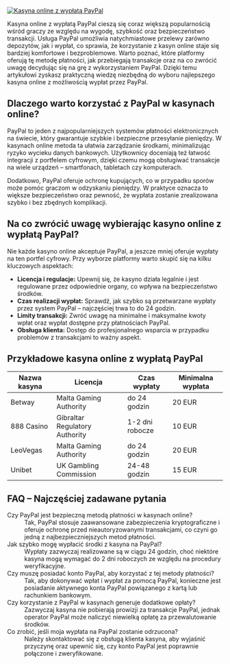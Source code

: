 [![Kasyna online z wypłatą PayPal](https://123-caf.pages.dev/gitsignup.png)](https://vrmoo.ru/Bt82HjjY)

<p>Kasyna online z wypłatą PayPal cieszą się coraz większą popularnością wśród graczy ze względu na wygodę, szybkość oraz bezpieczeństwo transakcji. Usługa PayPal umożliwia natychmiastowe przelewy zarówno depozytów, jak i wypłat, co sprawia, że korzystanie z kasyn online staje się bardziej komfortowe i bezproblemowe. Warto poznać, które platformy oferują tę metodę płatności, jak przebiegają transakcje oraz na co zwrócić uwagę decydując się na grę z wykorzystaniem PayPal. Dzięki temu artykułowi zyskasz praktyczną wiedzę niezbędną do wyboru najlepszego kasyna online z możliwością wypłat przez PayPal.</p>  <h2>Dlaczego warto korzystać z PayPal w kasynach online?</h2> <p>PayPal to jeden z najpopularniejszych systemów płatności elektronicznych na świecie, który gwarantuje szybkie i bezpieczne przesyłanie pieniędzy. W kasynach online metoda ta ułatwia zarządzanie środkami, minimalizując ryzyko wycieku danych bankowych. Użytkownicy doceniają też łatwość integracji z portfelem cyfrowym, dzięki czemu mogą obsługiwać transakcje na wiele urządzeń – smartfonach, tabletach czy komputerach.</p> <p>Dodatkowo, PayPal oferuje ochronę kupujących, co w przypadku sporów może pomóc graczom w odzyskaniu pieniędzy. W praktyce oznacza to większe bezpieczeństwo oraz pewność, że wypłata zostanie zrealizowana szybko i bez zbędnych komplikacji.</p>  <h2>Na co zwrócić uwagę wybierając kasyno online z wypłatą PayPal?</h2> <p>Nie każde kasyno online akceptuje PayPal, a jeszcze mniej oferuje wypłaty na ten portfel cyfrowy. Przy wyborze platformy warto skupić się na kilku kluczowych aspektach:</p> <ul>   <li><strong>Licencja i regulacje:</strong> Upewnij się, że kasyno działa legalnie i jest regulowane przez odpowiednie organy, co wpływa na bezpieczeństwo środków.</li>   <li><strong>Czas realizacji wypłat:</strong> Sprawdź, jak szybko są przetwarzane wypłaty przez system PayPal – najczęściej trwa to do 24 godzin.</li>   <li><strong>Limity transakcji:</strong> Zwróć uwagę na minimalne i maksymalne kwoty wpłat oraz wypłat dostępne przy płatnościach PayPal.</li>   <li><strong>Obsługa klienta:</strong> Dostęp do profesjonalnego wsparcia w przypadku problemów z transakcjami to ważny aspekt.</li> </ul>  <h2>Przykładowe kasyna online z wypłatą PayPal</h2> <table>   <thead>     <tr>       <th>Nazwa kasyna</th>       <th>Licencja</th>       <th>Czas wypłaty</th>       <th>Minimalna wypłata</th>     </tr>   </thead>   <tbody>     <tr>       <td>Betway</td>       <td>Malta Gaming Authority</td>       <td>do 24 godzin</td>       <td>20 EUR</td>     </tr>     <tr>       <td>888 Casino</td>       <td>Gibraltar Regulatory Authority</td>       <td>1-2 dni robocze</td>       <td>10 EUR</td>     </tr>     <tr>       <td>LeoVegas</td>       <td>Malta Gaming Authority</td>       <td>do 24 godzin</td>       <td>20 EUR</td>     </tr>     <tr>       <td>Unibet</td>       <td>UK Gambling Commission</td>       <td>24-48 godzin</td>       <td>15 EUR</td>     </tr>   </tbody> </table>  <h2>FAQ – Najczęściej zadawane pytania</h2> <dl>   <dt>Czy PayPal jest bezpieczną metodą płatności w kasynach online?</dt>   <dd>Tak, PayPal stosuje zaawansowane zabezpieczenia kryptograficzne i oferuje ochronę przed nieautoryzowanymi transakcjami, co czyni go jedną z najbezpieczniejszych metod płatności.</dd>    <dt>Jak szybko mogę wypłacić środki z kasyna na PayPal?</dt>   <dd>Wypłaty zazwyczaj realizowane są w ciągu 24 godzin, choć niektóre kasyna mogą wymagać do 2 dni roboczych ze względu na procedury weryfikacyjne.</dd>    <dt>Czy muszę posiadać konto PayPal, aby korzystać z tej metody płatności?</dt>   <dd>Tak, aby dokonywać wpłat i wypłat za pomocą PayPal, konieczne jest posiadanie aktywnego konta PayPal powiązanego z kartą lub rachunkiem bankowym.</dd>    <dt>Czy korzystanie z PayPal w kasynach generuje dodatkowe opłaty?</dt>   <dd>Zazwyczaj kasyna nie pobierają prowizji za transakcje PayPal, jednak operator PayPal może naliczyć niewielką opłatę za przewalutowanie środków.</dd>    <dt>Co zrobić, jeśli moja wypłata na PayPal zostanie odrzucona?</dt>   <dd>Należy skontaktować się z obsługą klienta kasyna, aby wyjaśnić przyczynę oraz upewnić się, czy konto PayPal jest poprawnie połączone i zweryfikowane.</dd> </dl>
